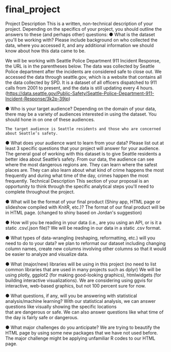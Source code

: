 # final_project

Project Description
This is a written, non-technical description of your project.  Depending on the specifics of your project, you should outline the answers to these (and perhaps other) questions:
●	What is the dataset you'll be working with?  Please include background on who collected the data, where you accessed it, and any additional information we should know about how this data came to be.

We will be working with Seattle Police Department 911 Incident Response, the URL is in the parentheses below. The data was collected by Seattle Police department after the incidents are considered safe to close out.  We accessed the data through seattle.gov, which is a website that contains all the data collected by SPD. It is a dataset of all officers dispatched to 911 calls from 2001 to present, and the data is still updating every 4 hours. (https://data.seattle.gov/Public-Safety/Seattle-Police-Department-911-Incident-Response/3k2p-39jp)

●	Who is your target audience?  Depending on the domain of your data, there may be a variety of audiences interested in using the dataset.  You should hone in on one of these audiences.

	The target audience is Seattle residents and those who are concerned about Seattle’s safety. 

●	What does your audience want to learn from your data?  Please list out at least 3 specific questions that your project will answer for your audience.
The general goal of working with this dataset is to give Seattle residents a better idea about Seattle’s safety. From our data, the audience can see where the most dangerous regions are. They can learn where the safest places are. They can also learn about what kind of crime happens the most frequently and during what time of the day, crimes happen the most frequently. 
Technical Description
This section of your proposal is an opportunity to think through the specific analytical steps you'll need to complete throughout the project.

●	What will be the format of your final product (Shiny app, HTML page or slideshow compiled with KnitR, etc.)?
	The format of our final product will be in HTML page. (changed to shiny based on Jordan's suggestion)

●	How will you be reading in your data (i.e., are you using an API, or is it a static .csv/.json file)?
	We will be reading in our data in a static .csv format. 

●	What types of data-wrangling (reshaping, reformatting, etc.) will you need to do to your data?
 	we plan to reformat our dataset including changing column names, create new columns involving other columns so that it would be easier to analyze and visualize data.

●	What (major/new) libraries will be using in this project (no need to list common libraries that are used in many projects such as dplyr)
	We will be using plotly, ggplot2 (for making good-looking graphics), htmlwidgets (for building interactive visualizations). We are considering using ggvis for interactive, web-based graphics, but not 100 percent sure for now. 

●	What questions, if any, will you be answering with statistical analysis/machine learning?
	With our statistical analysis, we can answer questions like visually showing the specific locations	    
that are dangerous or safe. We can also answer questions like what time of the day is fairly safe or 
dangerous. 

●	What major challenges do you anticipate? 
	We are trying to beautify the HTML page by using some new packages that we have not used 
before. The major challenge might be applying unfamiliar R codes to our HTML page. 

